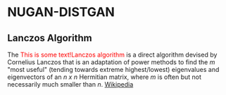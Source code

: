 # NUGAN-DISTGAN

## Lanczos Algorithm

The <font color="red">This is some text!</font><font color='red'>Lanczos algorithm</font> is a direct algorithm devised by Cornelius Lanczos that is an adaptation of power methods to find the *m* "most useful" (tending towards extreme highest/lowest) eigenvalues and eigenvectors of an *n x n* Hermitian matrix, where *m* is often but not necessarily much smaller than *n*. [Wikipedia](https://en.wikipedia.org/wiki/Lanczos_algorithm)
